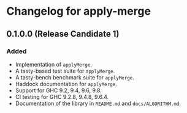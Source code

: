 <!--
SPDX-FileCopyrightText: Copyright Preetham Gujjula
SPDX-License-Identifier: BSD-3-Clause
-->

# Changelog for apply-merge

## 0.1.0.0 (Release Candidate 1)

### Added
* Implementation of `applyMerge`.
* A tasty-based test suite for `applyMerge`.
* A tasty-bench benchmark suite for `applyMerge`.
* Haddock documentation for `applyMerge`.
* Support for GHC 9.2, 9.4, 9.6, 9.8.
* CI testing for GHC 9.2.8, 9.4.8, 9.6.4.
* Documentation of the library in `README.md` and `docs/ALGORITHM.md`.
